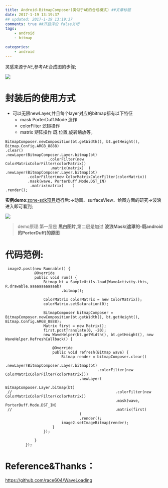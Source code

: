 ```yaml
---
title: Android-BitmapComposer(类似于AE的合成模式) ##文章标题
date: 2017-1-19 13:19:37
## updated: 2017-1-19 13:19:37
comments: true ##开启评论 false关闭
tags:
    - android
    - bitmap

categories:
    - android
---
```


灵感来源于AE,参考AE合成图的步骤;

![](http://ww4.sinaimg.cn/large/006tNbRwly1fbvy8lrq8fj31h80ayt9l.jpg)

<!-- more -->

# 封装后的使用方式
* 可以无限newLayer,并且每个layer对应的bitmap都有以下特征
  * mask   PorterDuff.Mode 造作
  * colorFilter  滤镜操作
  * matrix  矩阵操作 既 位置,旋转缩放等。
  
```
BitmapComposer.newComposition(bt.getWidth(), bt.getHeight(), Bitmap.Config.ARGB_8888)
.clear()
.newLayer(BitmapComposer.Layer.bitmap(bt)
                   .colorFilter(new ColorMatrixColorFilter(colorMatrix))
                    .matrix(matrix)  )
.newLayer(BitmapComposer.Layer.bitmap(bt)
          .colorFilter(new ColorMatrixColorFilter(colorMatrix))
          .mask(wave, PorterDuff.Mode.DST_IN)
           .matrix(matrix)    )
.render();
```

**实例demo**:[zone-sdk项目](https://github.com/luhaoaimama1/zone-sdk)运行后:->动画、surfaceView、绘图方面的研究->波浪 进入即可看到;

![](http://ww1.sinaimg.cn/large/006tNbRwly1fbvyespt80g307i0dcax1.gif)

> demo原理:第一层是 **黑白图片**,第二层是加过 **波浪Mask(遮罩的-既android的PorterDuff)**的**原图**

# 代码范例:


```
 image2.post(new Runnable() {
             @Override
             public void run() {
                 Bitmap bt = SampleUtils.load(WaveActivity.this, R.drawable.aaaaaaaaaaaab)
                         .bitmap();
 
                 ColorMatrix colorMatrix = new ColorMatrix();
                 colorMatrix.setSaturation(0);
 
                 BitmapComposer bitmapComposer = BitmapComposer.newComposition(bt.getWidth(), bt.getHeight(), Bitmap.Config.ARGB_8888);
                 Matrix first = new Matrix();
                 first.postTranslate(0, -20);
                 new WaveHelper(bt.getWidth(), bt.getHeight(), new WaveHelper.RefreshCallback() {
 
                     @Override
                     public void refresh(Bitmap wave) {
                         Bitmap render = bitmapComposer.clear()
                                 .newLayer(BitmapComposer.Layer.bitmap(bt)
                                         .colorFilter(new ColorMatrixColorFilter(colorMatrix)))
                                 .newLayer(
                                         BitmapComposer.Layer.bitmap(bt)
 //                                              .colorFilter(new ColorMatrixColorFilter(colorMatrix))
                                                 .mask(wave, PorterDuff.Mode.DST_IN)
 //                                              .matrix(first)
                                 )
                                 .render();
                         image2.setImageBitmap(render);
                     }
                 });
 
             }
         });
```

# Reference&Thanks：

https://github.com/race604/WaveLoading